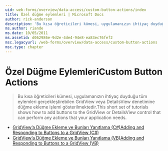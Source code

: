```yaml
---
uid: web-forms/overview/data-access/custom-button-actions/index
title: Özel düğme eylemleri | Microsoft Docs
author: rick-anderson
description: 'Bu kısa öğreticileri kümesi, uygulamanızın ihtiyaç duyduğu tüm eylemleri gerçekleştirebilen GridView veya DetailsView denetimine düğme ekleme işlemi gösterilmektedir.'
ms.author: riande
ms.date: 10/05/2011
ms.assetid: d062986e-9d2e-4de4-94e8-ea83ec76fef2
msc.legacyurl: /web-forms/overview/data-access/custom-button-actions
msc.type: chapter
---
```

<a name="custom-button-actions"></a><span data-ttu-id="20245-103">Özel Düğme Eylemleri</span><span class="sxs-lookup"><span data-stu-id="20245-103">Custom Button Actions</span></span>
====================
> <span data-ttu-id="20245-104">Bu kısa öğreticileri kümesi, uygulamanızın ihtiyaç duyduğu tüm eylemleri gerçekleştirebilen GridView veya DetailsView denetimine düğme ekleme işlemi gösterilmektedir.</span><span class="sxs-lookup"><span data-stu-id="20245-104">This short set of tutorials shows how to add buttons to the GridView or DetailsView control that can perform any actions that your application needs.</span></span>


- [<span data-ttu-id="20245-105">GridView’a Düğme Ekleme ve Bunları Yanıtlama (C#)</span><span class="sxs-lookup"><span data-stu-id="20245-105">Adding and Responding to Buttons to a GridView (C#)</span></span>](adding-and-responding-to-buttons-to-a-gridview-cs.md)
- [<span data-ttu-id="20245-106">GridView’a Düğme Ekleme ve Bunları Yanıtlama (VB)</span><span class="sxs-lookup"><span data-stu-id="20245-106">Adding and Responding to Buttons to a GridView (VB)</span></span>](adding-and-responding-to-buttons-to-a-gridview-vb.md)
